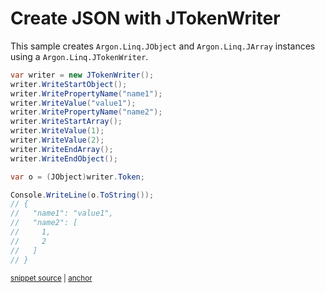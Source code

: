 # Create JSON with JTokenWriter

This sample creates `Argon.Linq.JObject` and `Argon.Linq.JArray` instances using a `Argon.Linq.JTokenWriter`.

<!-- snippet: CreateJsonJTokenWriter -->
<a id='snippet-createjsonjtokenwriter'></a>
```cs
var writer = new JTokenWriter();
writer.WriteStartObject();
writer.WritePropertyName("name1");
writer.WriteValue("value1");
writer.WritePropertyName("name2");
writer.WriteStartArray();
writer.WriteValue(1);
writer.WriteValue(2);
writer.WriteEndArray();
writer.WriteEndObject();

var o = (JObject)writer.Token;

Console.WriteLine(o.ToString());
// {
//   "name1": "value1",
//   "name2": [
//     1,
//     2
//   ]
// }
```
<sup><a href='/src/Tests/Documentation/Samples/Linq/CreateJsonJTokenWriter.cs#L35-L57' title='Snippet source file'>snippet source</a> | <a href='#snippet-createjsonjtokenwriter' title='Start of snippet'>anchor</a></sup>
<!-- endSnippet -->
